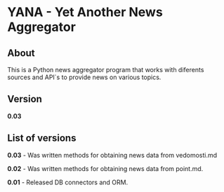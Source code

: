 # YANA - Yet Another News Aggregator

## About

This is a Python news aggregator program that works with diferents sources and API`s to provide news on various topics.

## Version

**0.03**

## List of versions
**0.03** - Was written methods for obtaining news data from vedomosti.md

**0.02** - Was written methods for obtaining news data from point.md.

**0.01** - Released DB connectors and ORM.
